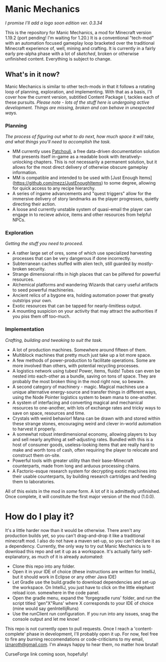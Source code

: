 # Manic Mechanics
*I promise I'll add a logo soon edition* *ver. 0.3.34*

This is the repository for Manic Mechanics, a mod for Minecraft version 1.19.2 (port pending! I'm waiting for 1.20.) It is a conventional "tech-mod" with an automation focused gameplay loop bracketed over the traditional Minecraft experience of, well, mining and crafting. It is currently in a fairly early pre-alpha phase with a lot of *sketched*, broken or otherwise unfinished content. Everything is subject to change. 

## What's in it now?

Manic Mechanics is similar to other tech-mods in that it follows a rotating loop of planning, exploration, and implementing. With that as a basis, I'll cover how the current version, subtitled Content Package I, tackles each of these pursuits. *Please note - lots of the stuff here is undergoing active development. Things are missing, broken and can behave in unexpected ways.*

### Planning
*The process of figuring out what to do next, how much space it will take, and what things you'll need to accomplish the task.*
- MM currently uses [Patchouli](https://github.com/VazkiiMods/Patchouli), a free data-driven documentation solution that presents itself in-game as a readable book with iteratively-unlocking chapters. This is not necessarily a permanent solution, but it allows for the most direct delivery of otherwise obscure gameplay information.
- MM is compatible and intended to be used with [Just Enough Items] (https://github.com/mezz/JustEnoughItems) to some degree, allowing for quick access to any recipe hierarchy. 
- A series of ingame advancements and "quest triggers" allow for the immersive delivery of story landmarks as the player progresses, quietly directing their action.
- A loose and currently unstable system of quasi-email the player can engage in to recieve advice, items and other resources from helpful NPCs. 

### Exploration
*Getting the stuff you need to proceed.*
- A rather large set of ores, some of which use specialized harvesting processes that can be very dangerous if done incorrectly.
- Subterranean caches stuffed with alien tech, still guarded by mostly-broken security.
- Strange dimensional rifts in high places that can be pilfered for powerful resources.
- Alchemical platforms and wandering Wizards that carry useful artifacts to seed powerful machineries. 
- Ancient relics of a bygone era, holding automation power that greatly outstrips your own. 
- Exotic resources that can be tapped for nearly-limitless output. 
- A mounting suspicion on your activity that may attract the authorities if you piss them off too-much. 

### Implementation
*Crafting, building and tweaking to suit the task.*
- A lot of production machines. Somewhere around fifteen of them. 
- Multiblock machines that pretty much just take up a lot more space.
- A few methods of power-production to facilitate operations. Some are more involved than others, with potential recycling processes. 
- A logistics network using tubes! Power, items, fluids! Tubes can even be nested into each-other as a bundle, saving on tons of space. They are probably the most broken thing in the mod right now, so beware.
- A second category of machinery - magic. Magical machines use a unique alternative energy-source and transfer things in different ways, using the Node Pointer logistics system to beam mana to one-another. 
- A system of interfacing and converting magical and mechanical resources to one-another, with lots of exchange rates and tricky ways to save on space, resources and time.
- Crystals with weird behavior! Mana can be drawn with and stored within these strange stones, encouraging weird and clever in-world automation to harvest it properly.
- A somewhat robust interdimensional economy, allowing players to buy and sell nearly anything at self-adjusting rates. Bundled with this is a host of consumer goods, useless-looking items that are really hard to make and worth tons of cash, often requiring the player to relocate and construct them on-site.
- Powerful tools with greater utility than their base-Minecraft counterparts, made from long and arduous processing chains.
- A Factorio-esque research system for decrypting exotic machines into their usable counterparts, by building research cartridges and feeding them to laboratories. 

All of this exists in the mod in *some* form. A lot of it is admittedly unfinished. Once complete, it will constitute the first major version of the mod (1.0.0). 

# How do I play it?
It's a little harder now than it would be otherwise. There aren't any production builds yet, so you can't drag-and-drop it like a traditional minecraft mod. I also do not have a maven set-up, so you can't declare it as a dependency. Currently, the only way to try out Manic Mechanics is to download this repo and set it up as a workspace. It's actually fairly self-explanatory, as much of it is already automated:
- Clone this repo into any folder.
- Open it in your IDE of choice (these instructions are written for IntelliJ, but it should work in Eclipse or any other Java IDE)
- Let Gradle use the build.gradle to download dependencies and set-up the workspace. On IntelliJ, you just have to click on the little elephant reload icon. somewhere in the code panel. 
- Open the gradle menu, expand the 'forgegradle runs' folder, and run the script titled 'gen"X"Runs' where X corresponds to your IDE of choice (mine would say genIntellijRuns)
- Use the runClient run configuration. If you run into any issues, snag the console output and let me know!

This repo is not currently open to pull requests. Once I reach a 'content-complete' phase in development, I'll probably open it up. For now, feel free to fire any burning reccomendations or code-criticisms to my email, iznaroth@gmail.com. I'm always happy to hear them, no matter how brutal!

CurseForge link coming soon, hopefully!
